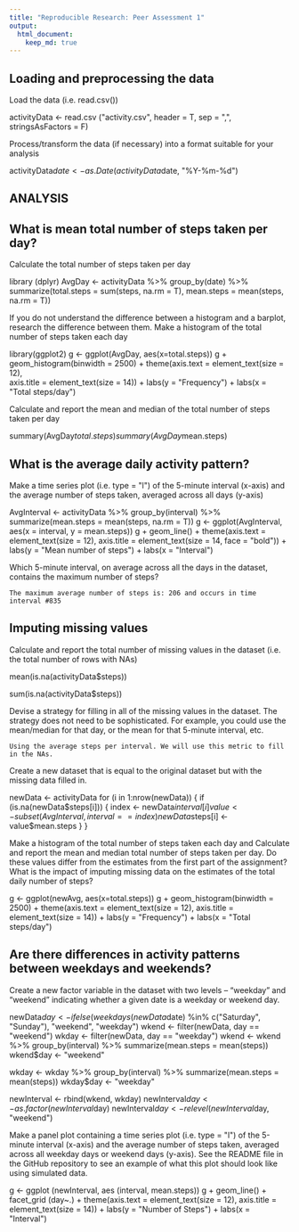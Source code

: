 ```yaml
---
title: "Reproducible Research: Peer Assessment 1"
output: 
  html_document:
    keep_md: true
---
```



## Loading and preprocessing the data

Load the data (i.e. read.csv())

activityData <- read.csv ("activity.csv", header = T, sep = ",", stringsAsFactors = F)

Process/transform the data (if necessary) into a format suitable for your analysis

activityData$date <- as.Date(activityData$date, "%Y-%m-%d")


## ANALYSIS
## What is mean total number of steps taken per day?

Calculate the total number of steps taken per day

library (dplyr)
AvgDay <- activityData %>% group_by(date) %>%
  summarize(total.steps = sum(steps, na.rm = T), 
            mean.steps = mean(steps, na.rm = T))

If you do not understand the difference between a histogram and a barplot, research the difference between them. Make a histogram of the total number of steps taken each day

library(ggplot2)
g <- ggplot(AvgDay, aes(x=total.steps))
g + geom_histogram(binwidth = 2500) + theme(axis.text = element_text(size = 12),  
                                            axis.title = element_text(size = 14)) + labs(y = "Frequency") + labs(x = "Total steps/day")

Calculate and report the mean and median of the total number of steps taken per day

summary(AvgDay$total.steps)
summary (AvgDay$mean.steps)

## What is the average daily activity pattern?

Make a time series plot (i.e. type = "l") of the 5-minute interval (x-axis) and the average number of steps taken, averaged across all days (y-axis)

AvgInterval <- activityData %>% group_by(interval) %>%
      summarize(mean.steps = mean(steps, na.rm = T))
g <- ggplot(AvgInterval, aes(x = interval, y = mean.steps))
g + geom_line() + theme(axis.text = element_text(size = 12), 
      axis.title = element_text(size = 14, face = "bold")) + 
      labs(y = "Mean number of steps") + labs(x = "Interval")

Which 5-minute interval, on average across all the days in the dataset, contains the maximum number of steps?

	The maximum average number of steps is: 206 and occurs in time interval #835

## Imputing missing values

Calculate and report the total number of missing values in the dataset (i.e. the total number of rows with NAs)

mean(is.na(activityData$steps))

sum(is.na(activityData$steps))


Devise a strategy for filling in all of the missing values in the dataset. The strategy does not need to be sophisticated. For example, you could use the mean/median for that day, or the mean for that 5-minute interval, etc.

	Using the average steps per interval. We will use this metric to fill in the NAs.

Create a new dataset that is equal to the original dataset but with the missing data filled in.

newData <- activityData
for (i in 1:nrow(newData)) {
      if (is.na(newData$steps[i])) {
            index <- newData$interval[i]
            value <- subset(AvgInterval, interval==index)
            newData$steps[i] <- value$mean.steps
      }
}

Make a histogram of the total number of steps taken each day and Calculate and report the mean and median total number of steps taken per day. Do these values differ from the estimates from the first part of the assignment? What is the impact of imputing missing data on the estimates of the total daily number of steps?

g <- ggplot(newAvg, aes(x=total.steps))
g + geom_histogram(binwidth = 2500) + theme(axis.text = element_text(size = 12),
      axis.title = element_text(size = 14)) + labs(y = "Frequency") + labs(x = "Total steps/day")

## Are there differences in activity patterns between weekdays and weekends?

Create a new factor variable in the dataset with two levels – “weekday” and “weekend” indicating whether a given date is a weekday or weekend day.

newData$day <- ifelse(weekdays(newData$date) %in% c("Saturday", "Sunday"), "weekend", "weekday")
wkend <- filter(newData, day == "weekend")
wkday <- filter(newData, day == "weekday")
wkend <- wkend %>%
      group_by(interval) %>%
      summarize(mean.steps = mean(steps)) 
wkend$day <- "weekend"

wkday <- wkday %>%
      group_by(interval) %>%
      summarize(mean.steps = mean(steps)) 
wkday$day <- "weekday"

newInterval <- rbind(wkend, wkday)
newInterval$day <- as.factor(newInterval$day)
newInterval$day <- relevel(newInterval$day, "weekend")

Make a panel plot containing a time series plot (i.e. type = "l") of the 5-minute interval (x-axis) and the average number of steps taken, averaged across all weekday days or weekend days (y-axis). See the README file in the GitHub repository to see an example of what this plot should look like using simulated data.

g <- ggplot (newInterval, aes (interval, mean.steps))
g + geom_line() + facet_grid (day~.) + theme(axis.text = element_text(size = 12), 
      axis.title = element_text(size = 14)) + labs(y = "Number of Steps") + labs(x = "Interval")